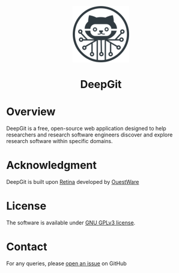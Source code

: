 
<div align="center">
    <img src="./public/deepgit_logo.png" alt="WESE Logo" width="150">
    <h1 align="center">DeepGit</h1>
</div>

# Overview
DeepGit is a free, open-source web application designed to help researchers and research software engineers discover and explore research software within specific domains. 



# Acknowledgment
<!-- DeepGit is a joint effort between the University of Illinois Urbana-Champaign's [Data Exploration Lab](https://github.com/data-exp-lab) and NumFOCUS's [Map of Open Source Science](https://www.opensource.science/moss)

<p align="center">
  <img src="./public/dxl_logo.png" width="120" />
  <img src="./public/ossci_logo.jpg" width="120" />
</p> -->

DeepGit is built upon [Retina](https://ouestware.gitlab.io/retina/1.0.0-beta.4/#/) developed by [OuestWare](https://www.ouestware.com/en/)

# License 
The software is available under [GNU GPLv3 license](https://gitlab.com/ouestware/retina/-/blob/main/LICENSE).

# Contact
For any queries, please [open an issue](https://github.com/data-exp-lab/deepgit/issues) on GitHub